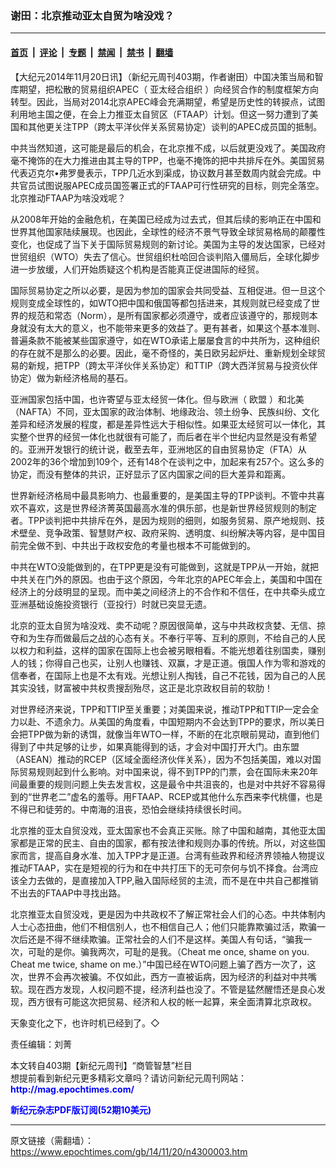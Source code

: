 ### 谢田：北京推动亚太自贸为啥没戏？

---

#### [首页](../../../..?n4300003) &nbsp;|&nbsp; [评论](../../../../../epoch-comment?n4300003) &nbsp;|&nbsp; [专题](../../../../../epoch-special?n4300003) &nbsp;|&nbsp; [禁闻](../../../../../epoch-news?n4300003) &nbsp;|&nbsp; [禁书](../../../../../books?n4300003) &nbsp;|&nbsp; [翻墙](https://github.com/gfw-breaker/nogfw/blob/master/README.md?n4300003)


<div class="post_content" id="artbody" itemprop="articleBody">
 <!-- article content begin -->
 <p>
  【大纪元2014年11月20日讯】（新纪元周刊403期，作者谢田）中国决策当局和智库期望，把松散的贸易组织APEC（
  <ok href="https://www.epochtimes.com/gb/tag/%E4%BA%9A%E5%A4%AA%E7%BB%8F%E5%90%88%E7%BB%84%E7%BB%87.html">
   亚太经合组织
  </ok>
  ）向经贸合作的制度框架方向转型。因此，当局对2014北京APEC峰会充满期望，希望是历史性的转捩点，试图利用地主国之便，在会上力推亚太自贸区（FTAAP）计划。但这一努力遭到了美国和其他更关注TPP（跨太平洋伙伴关系贸易协定）谈判的APEC成员国的抵制。
 </p>
 <p>
  中共当然知道，这可能是最后的机会，在北京推不成，以后就更没戏了。美国政府毫不掩饰的在大力推进由其主导的TPP，也毫不掩饰的把中共排斥在外。美国贸易代表迈克尔•弗罗曼表示，TPP几近水到渠成，协议数月甚至数周内就会完成。中共官员试图说服APEC成员国签署正式的FTAAP可行性研究的目标，则完全落空。北京推动FTAAP为啥没戏呢？
 </p>
 <p>
  从2008年开始的金融危机，在美国已经成为过去式，但其后续的影响正在中国和世界其他国家陆续展现。也因此，全球性的经济不景气导致全球贸易格局的颠覆性变化，也促成了当下关于国际贸易规则的新讨论。美国为主导的发达国家，已经对 世贸组织（WTO）失去了信心。世贸组织杜哈回合谈判陷入僵局后，全球化脚步进一步放缓，人们开始质疑这个机构是否能真正促进国际的经贸。
 </p>
 <p>
  国际贸易协定之所以必要，是因为参加的国家会共同受益、互相促进。但一旦这个规则变成全球性的，如WTO把中国和俄国等都包括进来，其规则就已经变成了世界的规范和常态（Norm），是所有国家都必须遵守，或者应该遵守的，那规则本身就没有太大的意义，也不能带来更多的效益了。更有甚者，如果这个基本准则、普遍条款不能被某些国家遵守，如在WTO承诺上屡屡食言的中共所为，这种组织的存在就不是那么的必要。因此，毫不奇怪的，美日欧另起炉灶、重新规划全球贸易的新规，把TPP（跨太平洋伙伴关系协定）和TTIP（跨大西洋贸易与投资伙伴协定）做为新经济格局的基石。
 </p>
 <p>
  亚洲国家包括中国，也许寄望与亚太经贸一体化。但与欧洲（
  <ok href="https://www.epochtimes.com/gb/tag/%E6%AC%A7%E7%9B%9F.html">
   欧盟
  </ok>
  ）和北美（NAFTA）不同，亚太国家的政治体制、地缘政治、领土纷争、民族纠纷、文化差异和经济发展的程度，都是差异性远大于相似性。如果亚太经贸可以一体化，其实整个世界的经贸一体化也就很有可能了，而后者在半个世纪内显然是没有希望的。亚洲开发银行的统计说，截至去年，亚洲地区的自由贸易协定（FTA）从2002年的36个增加到109个，还有148个在谈判之中，加起来有257个。这么多的协定，而没有整体的共识，正好显示了区内国家之间的巨大差异和距离。
 </p>
 <p>
  世界新经济格局中最具影响力、也最重要的，是美国主导的TPP谈判。不管中共喜欢不喜欢，这是世界经济菁英国最高水准的俱乐部，也是新世界经贸规则的制定者。TPP谈判把中共排斥在外，是因为规则的细则，如服务贸易、原产地规则、技术壁垒、竞争政策、智慧财产权、政府采购、透明度、纠纷解决等内容，是中国目前完全做不到、中共出于政权安危的考量也根本不可能做到的。
 </p>
 <p>
  中共在WTO没能做到的，在TPP更是没有可能做到，这就是TPP从一开始，就把中共关在门外的原因。也由于这个原因，今年北京的APEC年会上，美国和中国在经济上的分歧明显的呈现。而中美之间经济上的不合作和不信任，在中共牵头成立亚洲基础设施投资银行（亚投行）时就已突显无遗。
 </p>
 <p>
  北京的亚太自贸为啥没戏、卖不动呢？原因很简单，这与中共政权贪婪、无信、掠夺和为生存而做最后之战的心态有关。不奉行平等、互利的原则，不给自己的人民以权力和利益，这样的国家在国际上也会被另眼相看。不能光想着往别国卖，赚别人的钱；你得自己也买，让别人也赚钱、双赢，才是正道。俄国人作为零和游戏的信奉者，在国际上也是不太有戏。光想让别人掏钱，自己不花钱，因为自己的人民其实没钱，财富被中共权贵搜刮殆尽，这正是北京政权目前的软肋！
 </p>
 <p>
  对世界经济来说，TPP和TTIP至关重要；对美国来说，推动TPP和TTIP一定会全力以赴、不遗余力。从美国的角度看，中国短期内不会达到TPP的要求，所以美日会把TPP做为新的诱饵，就像当年WTO一样，不断的在北京眼前晃动，直到他们得到了中共足够的让步，如果真能得到的话，才会对中国打开大门。由东盟（ASEAN）推动的RCEP（区域全面经济伙伴关系），因为不包括美国，难以对国际贸易规则起到什么影响。对中国来说，得不到TPP的门票，会在国际未来20年间最重要的规则问题上失去发言权，这是最令中共沮丧的，也是对中共好不容易得到的“世界老二”虚名的羞辱。用FTAAP、RCEP或其他什么东西来李代桃僵，也是不得已和徒劳的。中南海的沮丧，恐怕会继续持续很长时间。
 </p>
 <p>
  北京推的亚太自贸没戏，亚太国家也不会真正买账。除了中国和越南，其他亚太国家都是正常的民主、自由的国家，都有按法律和规则办事的传统。所以，对这些国家而言，提高自身水准、加入TPP才是正道。台湾有些政界和经济界领袖人物提议推动FTAAP，实在是短视的行为和在中共打压下的无可奈何与饥不择食。台湾应该全力去做的，是直接加入TPP,融入国际经贸的主流，而不是在中共自己都推销不出去的FTAAP中寻找出路。
 </p>
 <p>
  北京推亚太自贸没戏，更是因为中共政权不了解正常社会人们的心态。中共体制内人士心态扭曲，他们不相信别人，也不相信自己人；他们只能靠欺骗过活，欺骗一次后还是不得不继续欺骗。正常社会的人们不是这样。美国人有句话，“骗我一次，可耻的是你。骗我两次，可耻的是我。（Cheat me once, shame on you. Cheat me twice, shame on me.）”中国已经在WTO问题上骗了西方一次了，这次，世界不会再次被骗。不仅如此，西方一直被诟病，因为经济的利益对中共嘴软。现在西方发现，人权问题不提，经济利益也没了。不管是猛然醒悟还是良心发现，西方很有可能这次把贸易、经济和人权的帐一起算，来全面清算北京政权。
 </p>
 <p>
  天象变化之下，也许时机已经到了。◇
 </p>
 <p>
  责任编辑：刘菁
 </p>
 <p>
  本文转自403期【新纪元周刊】“商管智慧”栏目
  <br/>
  想提前看到新纪元更多精彩文章吗？请访问新纪元周刊网站：
  <br/>
  <ok href="http://mag.epochtimes.com/ " target="_blank">
   <font color="blue">
    <b>
     http://mag.epochtimes.com/
    </b>
   </font>
  </ok>
 </p>
 <p>
  <ok href="http://mag.epochtimes.com/pdfmag/home.html">
   <font color="blue">
    <b>
     新纪元杂志PDF版订阅(52期10美元)
    </b>
   </font>
  </ok>
 </p>
 <!-- article content end -->
 <div id="below_article_ad">
 </div>
</div>


---

原文链接（需翻墙）：https://www.epochtimes.com/gb/14/11/20/n4300003.htm